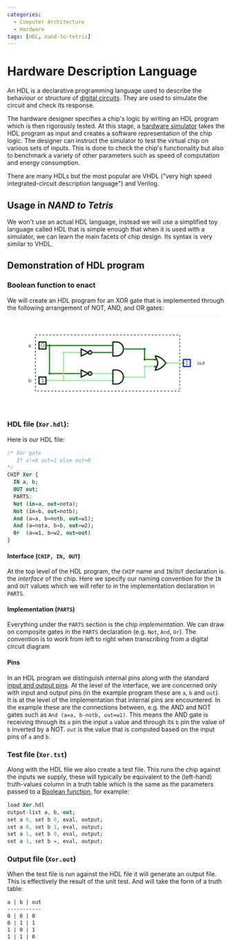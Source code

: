 ```yaml
---
categories:
  - Computer Architecture
  - Hardware
tags: [HDL, nand-to-tetris]
---
```


# Hardware Description Language

An HDL is a declarative programming language used to describe the behaviour or structure of [digital circuits](/Electronics_and_Hardware/Digital_circuits/Integrated_circuits.md). They are used to simulate the circuit and check its response.

The hardware designer specifies a chip's logic by writing an HDL program which is then rigorously tested. At this stage, a [hardware simulator](/Computer_Architecture/Hardware_simulation.md) takes the HDL program as input and creates a software representation of the chip logic. The designer can instruct the simulator to test the virtual chip on various sets of inputs. This is done to check the chip's functionality but also to benchmark a variety of other parameters such as speed of computation and energy consumption.

There are many HDLs but the most popular are VHDL ("very high speed integrated-circuit description language") and Verilog.

## Usage in _NAND to Tetris_

We won't use an actual HDL language, instead we will use a simplified toy language called HDL that is simple enough that when it is used with a simulator, we can learn the main facets of chip design. Its syntax is very similar to VHDL.

## Demonstration of HDL program

### Boolean function to enact

We will create an HDL program for an XOR gate that is implemented through the following arrangement of NOT, AND, and OR gates:

![](/_img/xor-hdl.png)

### HDL file (`Xor.hdl`):

Here is our HDL file:

```vhdl
/* Xor gate
   If a!=b out=1 else out=0
*/
CHIP Xor {
  IN a, b;
  OUT out;
  PARTS:
  Not (in=a, out=nota);
  Not (in=b, out=notb);
  And (a=a, b=notb, out=w1);
  And (a=nota, b=b, out=w2);
  Or  (a=w1, b=w2, out=out)
}
```

#### Interface (`CHIP, IN, OUT`)

At the top level of the HDL program, the `CHIP` name and `IN`/`OUT` declaration is the _interface_ of the chip. Here we specify our naming convention for the `IN` and `OUT` values which we will refer to in the implementation declaration in `PARTS`.

#### Implementation (`PARTS`)

Everything under the `PARTS` section is the chip _implementation_. We can draw on composite gates in the `PARTS` declaration (e.g. `Not`, `And`, `Or`). The convention is to work from left to right when transcribing from a digital circuit diagram

#### Pins

In an HDL program we distinguish internal pins along with the standard [input and output pins](/Electronics_and_Hardware/Digital_circuits/Integrated_circuits.md). At the level of the interface, we are concerned only with input and output pins (in the example program these are `a`, `b` and `out`). It is at the level of the implementation that internal pins are encountered. In the example these are the connections between, e.g. the AND and NOT gates such as `And (a=a, b-notb, out=w1)`. This means the AND gate is receiving through its `a` pin the input `a` value and through its `b` pin the value of `b` inverted by a NOT. `out` is the value that is computed based on the input pins of `a` and `b`.

### Test file (`Xor.tst`)

Along with the HDL file we also create a test file. This runs the chip against the inputs we supply, these will typically be equivalent to the (left-hand) truth-values column in a truth table which is the same as the parameters passed to a [Boolean function](/Logic/Propositional_logic/Boolean_functions.md), for example:

```vhdl
load Xor.hdl
output-list a, b, out;
set a 0, set b 0, eval, output;
set a 0, set b 1, eval, output;
set a 1, set b 0, eval, output;
set a 1, set b =, eval, output;
```

### Output file (`Xor.out`)

When the test file is run against the HDL file it will generate an output file. This is effectively the result of the unit test. And will take the form of a truth table:

```
a | b | out
-----------
0 | 0 | 0
0 | 1 | 1
1 | 0 | 1
1 | 1 | 0
```
